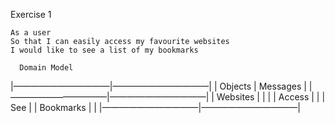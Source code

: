 

Exercise 1

```
As a user
So that I can easily access my favourite websites
I would like to see a list of my bookmarks
```

      Domain Model
|———————————|———————————|
|  Objects 	|	 Messages |
|———————————|———————————|
| Websites	|	          |
|			      |	 Access   |
|			      |	  See     |
| Bookmarks	|           |
|———————————|———————————|
